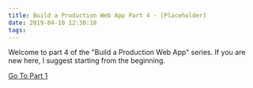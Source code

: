 ```yaml
---
title: Build a Production Web App Part 4 - [Placeholder]
date: 2019-04-10 12:30:18
tags:
---
```


Welcome to part 4 of the "Build a Production Web App" series.  If you are new here, I suggest starting from the beginning.

[Go To Part 1](https://zachgoll.github.io/blog/2019/build-production-web-app-part-1/)

